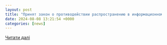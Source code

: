 ```yaml
---
layout: post
title: "Принят закон о противодействии распространению в информационном пространстве деструктивного контента \ КонсультантПлюс"
date: 2024-08-08 13:21:54 +0000
categories: [news]
---
```


[Читати далі](https://www.consultant.ru/law/hotdocs/85878.html)

